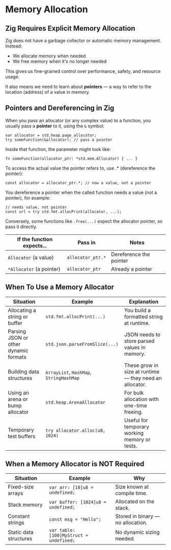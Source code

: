 # Memory Allocation

## Zig Requires Explicit Memory Allocation

Zig does not have a garbage collector or automatic memory management.
Instead:
- We allocate memory when needed
- We free memory when it's no longer needed

This gives us fine-grained control over performance, safety, and resource usage.

It also means we need to learn about **pointers** — a way to refer to the location (address) of a value in memory.

## Pointers and Dereferencing in Zig

When you pass an allocator (or any complex value) to a function, you usually pass a **pointer** to it, using the `&` symbol:

```zig
var allocator = std.heap.page_allocator;
try someFunction(&allocator); // pass a pointer
```

Inside that function, the parameter might look like:

```zig
fn someFunction(allocator_ptr: *std.mem.Allocator) { ... }
```

To access the actual value the pointer refers to, use .* (dereference the pointer):

```zig
const allocator = allocator_ptr.*; // now a value, not a pointer
```

You dereference a pointer when the called function needs a value (not a pointer), for example:

```zig
// needs value, not pointer
const url = try std.fmt.allocPrint(allocator, ...); 
```

Conversely, some functions like `.free(...)` expect the allocator pointer, so pass it directly.

| If the function expects... | Pass in           | Notes                   |
| -------------------------- | ----------------- | ----------------------- |
| `Allocator` (a value)      | `allocator_ptr.*` | Dereference the pointer |
| `*Allocator` (a pointer)   | `allocator_ptr`   | Already a pointer       |


## When To Use a Memory Allocator

| Situation                             | Example                               | Explanation                                           |
|---------------------------------------|---------------------------------------|-------------------------------------------------------|
| Allocating a string or buffer         | `std.fmt.allocPrint(...)`             | You build a formatted string at runtime.              |
| Parsing JSON or other dynamic formats | `std.json.parseFromSlice(...)`        | JSON needs to store parsed values in memory.          |
| Building data structures              | `ArrayList`, `HashMap`, `StringHashMap` | These grow in size at runtime — they need an allocator. |
| Using an arena or bump allocator      | `std.heap.ArenaAllocator`             | For bulk allocation with one-time freeing.            |
| Temporary test buffers                | `try allocator.alloc(u8, 1024)`       | Useful for temporary working memory or tests.         |

## When a Memory Allocator is NOT Required


| Situation               | Example                             | Why                                 |
|-------------------------|-------------------------------------|--------------------------------------|
| Fixed-size arrays       | `var arr: [10]u8 = undefined;`       | Size known at compile time.          |
| Stack memory            | `var buffer: [1024]u8 = undefined;`  | Allocated on the stack.              |
| Constant strings        | `const msg = "Hello";`               | Stored in binary — no allocation.    |
| Static data structures  | `var table: [100]MyStruct = undefined;` | No dynamic sizing needed.         |


